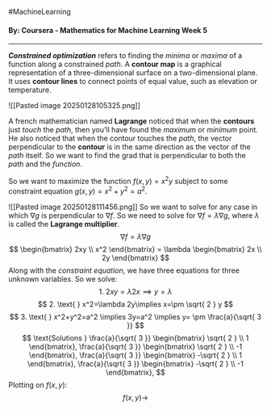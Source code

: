 #MachineLearning 
#### By: Coursera - Mathematics for Machine Learning Week 5
---
***Constrained optimization*** refers to finding the *minima* or *maxima* of a function along a constrained *path*. A **contour map** is a graphical representation of a three-dimensional surface on a two-dimensional plane. It uses **contour lines** to connect points of equal value, such as elevation or temperature. 

![[Pasted image 20250128105325.png]]

A french mathematician named **Lagrange** noticed that when the **contours** just *touch* the *path*, then you'll have found the *maximum* or *minimum* point. He also noticed that when the contour touches the *path*, the vector perpendicular to the **contour** is in the same direction as the vector of the *path* itself. So we want to find the grad that is perpendicular to both the *path* and the *function*.

So we want to maximize the function $f(x,y) = x^2y$ subject to some constraint equation $g(x,y)=x^2+y^2=a^2$.

![[Pasted image 20250128111456.png]]
So we want to solve for any case in which $\nabla g$ is perpendicular to $\nabla f$. So we need to solve for $\nabla f=\lambda \nabla g$, where $\lambda$ is called the **Lagrange multiplier**.
$$
\nabla f=\lambda\nabla g
$$
$$
\begin{bmatrix}
2xy \\
x^2
\end{bmatrix} = \lambda \begin{bmatrix}
2x \\
2y
\end{bmatrix}
$$
Along with the *constraint equation*, we have three equations for three unknown variables. So we solve:
$$
1.\text{ } 2xy = \lambda 2x \implies y = \lambda
$$
$$
2. \text{ } x^2=\lambda 2y\implies x=\pm \sqrt{ 2 } y
$$
$$
3. \text{ } x^2+y^2=a^2 \implies 3y=a^2 \implies y= \pm \frac{a}{\sqrt{ 3 }}
$$
$$
\text{Solutions } 
\frac{a}{\sqrt{ 3 }} \begin{bmatrix} \sqrt{ 2 } \\ 1 \end{bmatrix},
\frac{a}{\sqrt{ 3 }} \begin{bmatrix} \sqrt{ 2 } \\ -1 \end{bmatrix},
\frac{a}{\sqrt{ 3 }} \begin{bmatrix} -\sqrt{ 2 } \\ 1 \end{bmatrix},
\frac{a}{\sqrt{ 3 }} \begin{bmatrix} -\sqrt{ 2 } \\ -1 \end{bmatrix},
$$
Plotting on $f(x,y)$:
$$
f(x,y) \to 
$$